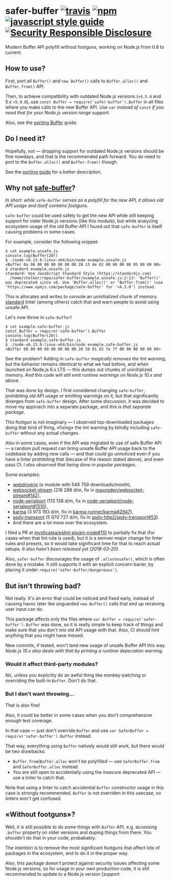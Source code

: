 # safer-buffer [![travis][travis-image]][travis-url] [![npm][npm-image]][npm-url] [![javascript style guide][standard-image]][standard-url] [![Security Responsible Disclosure][secuirty-image]][secuirty-url]

[travis-image]: https://travis-ci.org/ChALkeR/safer-buffer.svg?branch=master
[travis-url]: https://travis-ci.org/ChALkeR/safer-buffer
[npm-image]: https://img.shields.io/npm/v/safer-buffer.svg
[npm-url]: https://npmjs.org/package/safer-buffer
[standard-image]: https://img.shields.io/badge/code_style-standard-brightgreen.svg
[standard-url]: https://standardjs.com
[secuirty-image]: https://img.shields.io/badge/Security-Responsible%20Disclosure-green.svg
[secuirty-url]: https://github.com/nodejs/security-wg/blob/master/processes/responsible_disclosure_template.md

Modern Buffer API polyfill without footguns, working on Node.js from 0.8 to current.

## How to use?

First, port all `Buffer()` and `new Buffer()` calls to `Buffer.alloc()` and `Buffer.from()` API.

Then, to achieve compatibility with outdated Node.js versions (`<4.5.0` and 5.x `<5.9.0`), use
`const Buffer = require('safer-buffer').Buffer` in all files where you make calls to the new
Buffer API. _Use `var` instead of `const` if you need that for your Node.js version range support._

Also, see the
[porting Buffer](https://github.com/ChALkeR/safer-buffer/blob/master/Porting-Buffer.md) guide.

## Do I need it?

Hopefully, not — dropping support for outdated Node.js versions should be fine nowdays, and that
is the recommended path forward. You _do_ need to port to the `Buffer.alloc()` and `Buffer.from()`
though.

See the [porting guide](https://github.com/ChALkeR/safer-buffer/blob/master/Porting-Buffer.md)
for a better description.

## Why not [safe-buffer](https://npmjs.com/safe-buffer)?

_In short: while `safe-buffer` serves as a polyfill for the new API, it allows old API usage and
itself contains footguns._

`safe-buffer` could be used safely to get the new API while still keeping support for older
Node.js versions (like this module), but while analyzing ecosystem usage of the old Buffer API
I found out that `safe-buffer` is itself causing problems in some cases.

For example, consider the following snippet:

```console
$ cat example.unsafe.js
console.log(Buffer(20))
$ ./node-v6.13.0-linux-x64/bin/node example.unsafe.js
<Buffer 0a 00 00 00 00 00 00 00 28 13 de 02 00 00 00 00 05 00 00 00>
$ standard example.unsafe.js
standard: Use JavaScript Standard Style (https://standardjs.com)
  /home/chalker/repo/safer-buffer/example.unsafe.js:2:13: 'Buffer()' was deprecated since v6. Use 'Buffer.alloc()' or 'Buffer.from()' (use 'https://www.npmjs.com/package/safe-buffer' for '<4.5.0') instead.
```

This is allocates and writes to console an uninitialized chunk of memory.
[standard](https://www.npmjs.com/package/standard) linter (among others) catch that and warn people
to avoid using unsafe API.

Let's now throw in `safe-buffer`!

```console
$ cat example.safe-buffer.js
const Buffer = require('safe-buffer').Buffer
console.log(Buffer(20))
$ standard example.safe-buffer.js
$ ./node-v6.13.0-linux-x64/bin/node example.safe-buffer.js
<Buffer 08 00 00 00 00 00 00 00 28 58 01 82 fe 7f 00 00 00 00 00 00>
```

See the problem? Adding in `safe-buffer` _magically removes the lint warning_, but the behavior
remains identiсal to what we had before, and when launched on Node.js 6.x LTS — this dumps out
chunks of uninitialized memory.
_And this code will still emit runtime warnings on Node.js 10.x and above._

That was done by design. I first considered changing `safe-buffer`, prohibiting old API usage or
emitting warnings on it, but that significantly diverges from `safe-buffer` design. After some
discussion, it was decided to move my approach into a separate package, and _this is that separate
package_.

This footgun is not imaginary — I observed top-downloaded packages doing that kind of thing,
«fixing» the lint warning by blindly including `safe-buffer` without any actual changes.

Also in some cases, even if the API _was_ migrated to use of safe Buffer API — a random pull request
can bring unsafe Buffer API usage back to the codebase by adding new calls — and that could go
unnoticed even if you have a linter prohibiting that (becase of the reason stated above), and even
pass CI. _I also observed that being done in popular packages._

Some examples:
 * [webdriverio](https://github.com/webdriverio/webdriverio/commit/05cbd3167c12e4930f09ef7cf93b127ba4effae4#diff-124380949022817b90b622871837d56cR31)
   (a module with 548 759 downloads/month),
 * [websocket-stream](https://github.com/maxogden/websocket-stream/commit/c9312bd24d08271687d76da0fe3c83493871cf61)
   (218 288 d/m, fix in [maxogden/websocket-stream#142](https://github.com/maxogden/websocket-stream/pull/142)),
 * [node-serialport](https://github.com/node-serialport/node-serialport/commit/e8d9d2b16c664224920ce1c895199b1ce2def48c)
   (113 138 d/m, fix in [node-serialport/node-serialport#1510](https://github.com/node-serialport/node-serialport/pull/1510)),
 * [karma](https://github.com/karma-runner/karma/commit/3d94b8cf18c695104ca195334dc75ff054c74eec)
   (3 973 193 d/m, fix in [karma-runner/karma#2947](https://github.com/karma-runner/karma/pull/2947)),
 * [spdy-transport](https://github.com/spdy-http2/spdy-transport/commit/5375ac33f4a62a4f65bcfc2827447d42a5dbe8b1)
   (5 970 727 d/m, fix in [spdy-http2/spdy-transport#53](https://github.com/spdy-http2/spdy-transport/pull/53)).
 * And there are a lot more over the ecosystem.

I filed a PR at
[mysticatea/eslint-plugin-node#110](https://github.com/mysticatea/eslint-plugin-node/pull/110) to
partially fix that (for cases when that lint rule is used), but it is a semver-major change for
linter rules and presets, so it would take significant time for that to reach actual setups.
_It also hasn't been released yet (2018-03-20)._

Also, `safer-buffer` discourages the usage of `.allocUnsafe()`, which is often done by a mistake.
It still supports it with an explicit concern barier, by placing it under
`require('safer-buffer/dangereous')`.

## But isn't throwing bad?

Not really. It's an error that could be noticed and fixed early, instead of causing havoc later like
unguarded `new Buffer()` calls that end up receiving user input can do.

This package affects only the files where `var Buffer = require('safer-buffer').Buffer` was done, so
it is really simple to keep track of things and make sure that you don't mix old API usage with that.
Also, CI should hint anything that you might have missed.

New commits, if tested, won't land new usage of unsafe Buffer API this way.
_Node.js 10.x also deals with that by printing a runtime depecation warning._

### Would it affect third-party modules?

No, unless you explicitly do an awful thing like monkey-patching or overriding the built-in `Buffer`.
Don't do that.

### But I don't want throwing…

That is also fine!

Also, it could be better in some cases when you don't comprehensive enough test coverage.

In that case — just don't override `Buffer` and use
`var SaferBuffer = require('safer-buffer').Buffer` instead.

That way, everything using `Buffer` natively would still work, but there would be two drawbacks:

* `Buffer.from`/`Buffer.alloc` won't be polyfilled — use `SaferBuffer.from` and
  `SaferBuffer.alloc` instead.
* You are still open to accidentally using the insecure deprecated API — use a linter to catch that.

Note that using a linter to catch accidential `Buffer` constructor usage in this case is strongly
recommended. `Buffer` is not overriden in this usecase, so linters won't get confused.

## «Without footguns»?

Well, it is still possible to do _some_ things with `Buffer` API, e.g. accessing `.buffer` property
on older versions and duping things from there. You shouldn't do that in your code, probabably.

The intention is to remove the most significant footguns that affect lots of packages in the
ecosystem, and to do it in the proper way.

Also, this package doesn't protect against security issues affecting some Node.js versions, so for
usage in your own production code, it is still recommended to update to a Node.js version
[support